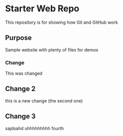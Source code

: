 # Starter Web Repo

This repository is for showing how Git and GitHub work

## Purpose

Sample website with plenty of files for demos

### Change

This was changed

## Change 2

this is a new change (the second one)

## Change 3 
sajdsahd
uhhhhhhhhh fourth